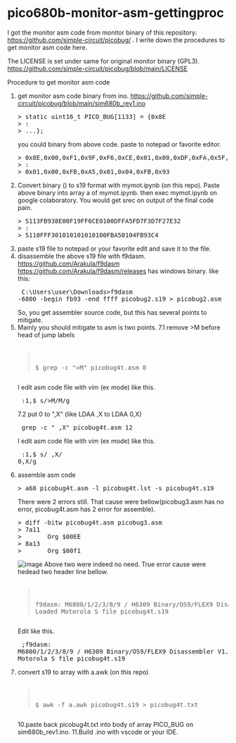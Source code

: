 # pico680b-monitor-asm-gettingproc

I got the monitor asm code from monitor binary of this repository: https://github.com/simple-circuit/picobug/ .
I write down the procedures to get monitor asm code here.

The LICENSE is set under same for original monitor binary (GPL3).
https://github.com/simple-circuit/picobug/blob/main/LICENSE

Procedure to get monitor asm code
1. get monitor asm code binary from ino.
   https://github.com/simple-circuit/picobug/blob/main/sim680b_rev1.ino
   <PRE>
   > static uint16_t PICO_BUG[1133] = {0x8E
   > :
   > ...};</PRE>
   you could binary from above code. paste to notepad or favorite editor.
   <PRE>
   > 0x8E,0x00,0xF1,0x9F,0xF6,0xCE,0x01,0x00,0xDF,0xFA,0x5F,0xD7,0xF3...
   > :
   > 0x01,0x00,0xFB,0xA5,0x01,0x04,0xFB,0x93</PRE>
3. Convert binary () to s19 format with mymot.ipynb (on this repo).
   Paste above binary into array a of mymot.ipynb.
   then exec mymot.ipynb on google colaboratory.
   You would get srec on output of the final code pain.
   <PRE>
   > S113FB938E00F19FF6CE0100DFFA5FD7F3D7F27E32
   > :
   > S110FFF301010101010100FBA50104FB93C4</PRE>
5. paste s19 file to notepad or your favorite edit and save it to the file.
6. disassemble the above s19 file with f9dasm.
   https://github.com/Arakula/f9dasm
   https://github.com/Arakula/f9dasm/releases has windows binary.
   like this:<PRE>
   C:\Users\user\Downloads>f9dasm -6800 -begin fb93 -end ffff picobug2.s19 > picobug2.asm
   </PRE>
   So, you get assembler source code, but this has several points to mitigate.
7. Mainly you should mitigate to asm is two points.
7.1 remove &gt;M before head of jump labels<PRE>
   > $ grep -c ">M" picobug4t.asm
   > 8</PRE>
   I edit asm code file with vim (ex mode) like this.<PRE>
   > :1,$ s/>M/M/g</PRE>
7.2 put 0 to ",X" (like LDAA ,X to LDAA 0,X)<PRE>
   > grep -c " ,X" picobug4t.asm
   > 12</PRE>
   I edit asm code file with vim (ex mode) like this.<PRE>
   > :1,$ s/ ,X/ 0,X/g</PRE>
8. assemble asm code
   <PRE>
   > a68 picobug4t.asm -l picobug4t.lst -s picobug4t.s19
   </PRE>
   There were 2 errors still.
   That cause were bellow(picobug3.asm has no error, picobug4t.asm has 2 error for assemble).
   <PRE>
   > diff -bitw picobug4t.asm picobug3.asm
   > 7a11
   >       Org $00EE
   > 8a13
   >       Org $00f1
   </PRE>
   ![image](https://github.com/user-attachments/assets/6676d850-a757-4871-ba45-c5cf1d1ac8bf)
   Above two were indeed no need.
   True error cause were hedead two header line bellow.<PRE>
   >f9dasm: M6800/1/2/3/8/9 / H6309 Binary/OS9/FLEX9 Disassembler V1.83
   >Loaded Motorola S file picobug4t.s19</PRE>
   Edit like this.<PRE>
   >;f9dasm: M6800/1/2/3/8/9 / H6309 Binary/OS9/FLEX9 Disassembler V1.83
   >;Loaded Motorola S file picobug4t.s19</PRE>
9. convert s19 to array with a.awk (on this repo)<PRE>
   > $ awk -f a.awk picobug4t.s19 > picobug4t.txt</PRE>
10.paste back picobug4t.txt into body of array PICO_BUG on sim680b_rev1.ino.
11.Build .ino with vscode or your IDE.
   
